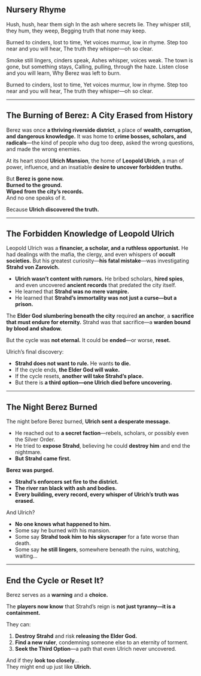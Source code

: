 ## Nursery Rhyme
Hush, hush, hear them sigh
In the ash where secrets lie.
They whisper still, they hum, they weep,
Begging truth that none may keep.

Burned to cinders, lost to time,
Yet voices murmur, low in rhyme.
Step too near and you will hear,
The truth they whisper—oh so clear.

Smoke still lingers, cinders speak,
Ashes whisper, voices weak.
The town is gone, but something stays,
Calling, pulling, through the haze.
Listen close and you will learn,
Why Berez was left to burn.

Burned to cinders, lost to time,
Yet voices murmur, low in rhyme.
Step too near and you will hear,
The truth they whisper—oh so clear.

---

## **The Burning of Berez: A City Erased from History**

Berez was once **a thriving riverside district**, a place of **wealth, corruption, and dangerous knowledge.** It was home to **crime bosses, scholars, and radicals**—the kind of people who dug too deep, asked the wrong questions, and made the wrong enemies.

At its heart stood **Ulrich Mansion**, the home of **Leopold Ulrich**, a man of power, influence, and an insatiable **desire to uncover forbidden truths.**

But **Berez is gone now.**  
**Burned to the ground.**  
**Wiped from the city’s records.**  
And no one speaks of it.

Because **Ulrich discovered the truth.**

---

## **The Forbidden Knowledge of Leopold Ulrich**

Leopold Ulrich was a **financier, a scholar, and a ruthless opportunist.** He had dealings with the mafia, the clergy, and even whispers of **occult societies.** But his greatest curiosity—**his fatal mistake**—was investigating **Strahd von Zarovich.**

- **Ulrich wasn’t content with rumors.** He bribed scholars, **hired spies**, and even uncovered **ancient records** that predated the city itself.
- He learned that **Strahd was no mere vampire.**
- He learned that **Strahd’s immortality was not just a curse—but a prison.**

The **Elder God slumbering beneath the city** required **an anchor**, a **sacrifice that must endure for eternity.** Strahd was that sacrifice—a **warden bound by blood and shadow.**

But the cycle was **not eternal.** It could be **ended**—or worse, **reset.**

Ulrich’s final discovery:

- **Strahd does not want to rule.** He wants **to die.**
- If the cycle ends, **the Elder God will wake.**
- If the cycle resets, **another will take Strahd’s place.**
- But there is **a third option—one Ulrich died before uncovering.**

---

## **The Night Berez Burned**

The night before Berez burned, **Ulrich sent a desperate message.**

- He reached out to **a secret faction**—rebels, scholars, or possibly even the Silver Order.
- He tried to **expose Strahd**, believing he could **destroy him** and end the nightmare.
- **But Strahd came first.**

**Berez was purged.**

- **Strahd’s enforcers set fire to the district.**
- **The river ran black with ash and bodies.**
- **Every building, every record, every whisper of Ulrich’s truth was erased.**

And Ulrich?

- **No one knows what happened to him.**
- Some say he burned with his mansion.
- Some say **Strahd took him to his skyscraper** for a fate worse than death.
- Some say **he still lingers**, somewhere beneath the ruins, watching, waiting…

---

## **End the Cycle or Reset It?**

Berez serves as a **warning** and a **choice.**

The **players now know** that Strahd’s reign is **not just tyranny—it is a containment.**

They can:

1. **Destroy Strahd** and risk **releasing the Elder God.**
2. **Find a new ruler**, condemning someone else to an eternity of torment.
3. **Seek the Third Option**—a path that even Ulrich never uncovered.

And if they **look too closely**…  
They might end up just like **Ulrich.**